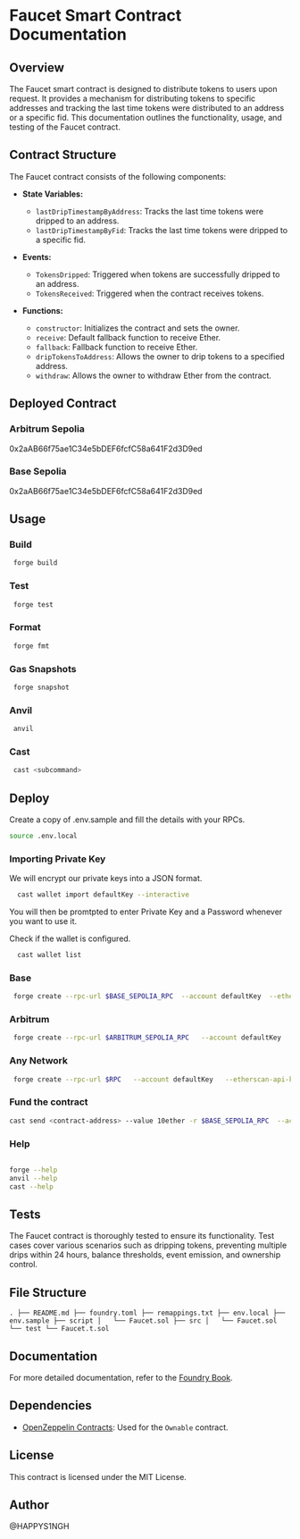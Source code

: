 # Faucet Smart Contract Documentation

## Overview

The Faucet smart contract is designed to distribute tokens to users upon request. It provides a mechanism for distributing tokens to specific addresses and tracking the last time tokens were distributed to an address or a specific fid. This documentation outlines the functionality, usage, and testing of the Faucet contract.

## Contract Structure

The Faucet contract consists of the following components:

- **State Variables:**
  - `lastDripTimestampByAddress`: Tracks the last time tokens were dripped to an address.
  - `lastDripTimestampByFid`: Tracks the last time tokens were dripped to a specific fid.
- **Events:**

  - `TokensDripped`: Triggered when tokens are successfully dripped to an address.
  - `TokensReceived`: Triggered when the contract receives tokens.

- **Functions:**
  - `constructor`: Initializes the contract and sets the owner.
  - `receive`: Default fallback function to receive Ether.
  - `fallback`: Fallback function to receive Ether.
  - `dripTokensToAddress`: Allows the owner to drip tokens to a specified address.
  - `withdraw`: Allows the owner to withdraw Ether from the contract.

## Deployed Contract

### Arbitrum Sepolia

0x2aAB66f75ae1C34e5bDEF6fcfC58a641F2d3D9ed

### Base Sepolia

0x2aAB66f75ae1C34e5bDEF6fcfC58a641F2d3D9ed

## Usage

### Build

```bash
 forge build
```

### Test

```bash
 forge test
```

### Format

```bash
 forge fmt
```

### Gas Snapshots

```bash
 forge snapshot
```

### Anvil

```bash
 anvil
```

### Cast

```bash
 cast <subcommand>
```

## Deploy

Create a copy of .env.sample and fill the details with your RPCs.

```bash
source .env.local
```

### Importing Private Key

We will encrypt our private keys into a JSON format.

```bash
  cast wallet import defaultKey --interactive
```

You will then be promtpted to enter Private Key and a Password whenever you want to use it.

Check if the wallet is configured.

```bash
  cast wallet list
```

### Base

```bash
 forge create --rpc-url $BASE_SEPOLIA_RPC  --account defaultKey  --etherscan-api-key $BASESCAN_SEPOLIA_API_KEY --verify src/Faucet.sol:Faucet
```

### Arbitrum

```bash
 forge create --rpc-url $ARBITRUM_SEPOLIA_RPC   --account defaultKey   --etherscan-api-key $ARBISCAN_SEPOLIA_API_KEY --verify src/Faucet.sol:Faucet
```

### Any Network

```bash
 forge create --rpc-url $RPC   --account defaultKey   --etherscan-api-key $ETHERSCAN_API_KEY --verify src/Faucet.sol:Faucet
```

### Fund the contract

```bash
cast send <contract-address> --value 10ether -r $BASE_SEPOLIA_RPC  --account defaultKey   --etherscan-api-key $BASESCAN_SEPOLIA_API_KEY
```

### Help

```bash

forge --help
anvil --help
cast --help
```

## Tests

The Faucet contract is thoroughly tested to ensure its functionality. Test cases cover various scenarios such as dripping tokens, preventing multiple drips within 24 hours, balance thresholds, event emission, and ownership control.

## File Structure

`.
├── README.md
├── foundry.toml
├── remappings.txt
├── env.local
├── env.sample
├── script
│   └── Faucet.sol
├── src
│   └── Faucet.sol
└── test
    └── Faucet.t.sol`

## Documentation

For more detailed documentation, refer to the [Foundry Book](https://book.getfoundry.sh/).

## Dependencies

- [OpenZeppelin Contracts](https://github.com/OpenZeppelin/openzeppelin-contracts): Used for the `Ownable` contract.

## License

This contract is licensed under the MIT License.

## Author

@HAPPYS1NGH
